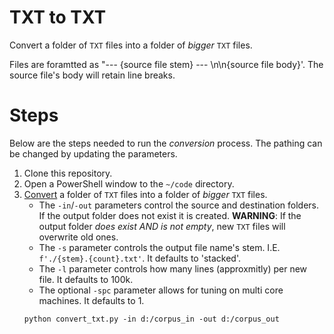 # TXT to TXT

Convert a folder of `TXT` files into a folder of _bigger_ `TXT` files.

Files are foramtted as "--- {source file stem} --- \n\n{source file body}'.
The source file's body will retain line breaks.

# Steps

Below are the steps needed to run the _conversion_ process.
The pathing can be changed by updating the parameters.

1. Clone this repository.
2. Open a PowerShell window to the `~/code` directory.
3. [Convert](../code/convert_txt.md) a folder of `TXT` files into a folder of _bigger_ `TXT` files.
   * The `-in`/`-out` parameters control the source and destination folders.
     If the output folder does not exist it is created.
     **WARNING**: If the output folder _does exist AND is not empty_, new `TXT` files will overwrite old ones.
   * The `-s` parameter controls the output file name's stem.
     I.E. `f'./{stem}.{count}.txt'`.
     It defaults to 'stacked'.
   * The `-l` parameter controls how many lines (approxmitly) per new file.
     It defaults to 100k.
   * The optional `-spc` parameter allows for tuning on multi core machines.
     It defaults to 1.
   ```{ps1}
   python convert_txt.py -in d:/corpus_in -out d:/corpus_out
   ```
